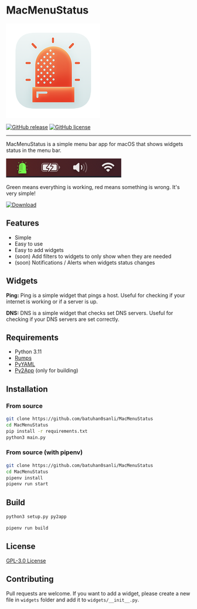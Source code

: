 # MacMenuStatus

![Logo](static/logo256.png)

[![GitHub release](https://img.shields.io/github/release/batuhan0sanli/MacMenuStatus)](https://github.com/batuhan0sanli/MacMenuStatus/releases)
[![GitHub license](https://img.shields.io/github/license/batuhan0sanli/MacMenuStatus)](https://github.com/batuhan0sanli/MacMenuStatus/blob/main/LICENSE.md)

---

MacMenuStatus is a simple menu bar app for macOS that shows widgets status in the menu bar.

![Screenshot](static/screenshot.png)

Green means everything is working, red means something is wrong. It's very simple!

[![Download](https://img.shields.io/github/v/release/batuhan0sanli/MacMenuStatus?label=Download%20Latest)](https://github.com/batuhan0sanli/MacMenuStatus/releases/download/v0.0.1/MacMenuStatus.app.zip)

## Features

* Simple
* Easy to use
* Easy to add widgets
* (soon) Add filters to widgets to only show when they are needed
* (soon) Notifications / Alerts when widgets status changes

## Widgets

**Ping:** Ping is a simple widget that pings a host. Useful for checking if your internet is working or if a server is
up.

**DNS:** DNS is a simple widget that checks set DNS servers. Useful for checking if your DNS servers are set correctly.

## Requirements

* Python 3.11
* [Rumps](https://pypi.org/project/rumps/)
* [PyYAML](https://pypi.org/project/PyYAML/)
* [Py2App](https://pypi.org/project/py2app/)  (only for building)

## Installation

### From source

```bash
git clone https://github.com/batuhan0sanli/MacMenuStatus
cd MacMenuStatus
pip install -r requirements.txt
python3 main.py
```

### From source (with pipenv)

```bash
git clone https://github.com/batuhan0sanli/MacMenuStatus
cd MacMenuStatus
pipenv install
pipenv run start
```

## Build

```bash
python3 setup.py py2app
```

```bash
pipenv run build
```

## License

[GPL-3.0 License](LICENSE.md)

## Contributing

Pull requests are welcome. If you want to add a widget, please create a new file in `widgets` folder and add it
to `widgets/__init__.py`.
